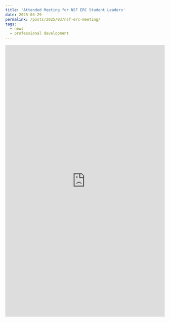 ```yaml
---
title: 'Attended Meeting for NSF ERC Student Leaders'
date: 2025-03-29
permalink: /posts/2025/03/nsf-erc-meeting/
tags:
  - news
  - professional development
---
```


<meta name="viewport" content="width=device-width, initial-scale=1.0">
<iframe src="https://www.linkedin.com/embed/feed/update/urn:li:share:7312851233101201408" height="860" width="504" frameborder="0" allowfullscreen="" title="Embedded post"></iframe>